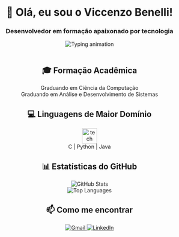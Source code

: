 <h1 align="center">👋 Olá, eu sou o Viccenzo Benelli!</h1>
<h3 align="center">Desenvolvedor em formação apaixonado por tecnologia</h3>

<div align="center">
  <img src="https://readme-typing-svg.demolab.com?font=Fira+Code&pause=1000&color=22D3EE&center=true&vCenter=true&width=435&lines=Graduando+em+Ciência+da+Computação;Graduando+em+Análise+e+Desenvolvimento;Domínio+em+C%2C+Python+e+Java" alt="Typing animation">
</div>

<br>

<div align="center">
  <h2>🎓 Formação Acadêmica</h2>
  <p>
    Graduando em Ciência da Computação<br>
    Graduando em Análise e Desenvolvimento de Sistemas
  </p>
  
  <h2>💻 Linguagens de Maior Domínio</h2>
  <p>
    <img src="https://skillicons.dev/icons?i=c,python,java" alt="tech stack" height="40">
    <br>
    C | Python | Java
  </p>
  
  <h2>📊 Estatísticas do GitHub</h2>
  <p>
    <img src="https://github-readme-stats.vercel.app/api?username=ViccenzoBenelli&show_icons=true&theme=radical" alt="GitHub Stats">
    <br>
    <img src="https://github-readme-stats.vercel.app/api/top-langs/?username=ViccenzoBenelli&layout=compact&theme=vision-friendly-dark" alt="Top Languages">
  </p>
  
  <h2>📫 Como me encontrar</h2>
  <p>
    <a href="mailto:seu-email@exemplo.com">
      <img src="https://img.shields.io/badge/Gmail-D14836?style=for-the-badge&logo=gmail&logoColor=white" alt="Gmail">
    </a>
    <a href="https://www.linkedin.com/in/seu-perfil">
      <img src="https://img.shields.io/badge/LinkedIn-0077B5?style=for-the-badge&logo=linkedin&logoColor=white" alt="LinkedIn">
    </a>
  </p>
</div>

